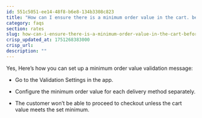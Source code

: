 ```yaml
---
id: 551c5051-ee14-48f8-b6e8-134b3308c823
title: "How can I ensure there is a minimum order value in the cart. before the customer proceeds to checkout?"
category: faqs
section: rates
slug: how-can-i-ensure-there-is-a-minimum-order-value-in-the-cart-before-the-customer-proceeds-to-checkout
crisp_updated_at: 1751268383000
crisp_url: 
description: ""
---
```


Yes, Here’s how you can set up a minimum order value validation message:

  

* Go to the Validation Settings in the app.

  

* Configure the minimum order value for each delivery method separately.

  

* The customer won’t be able to proceed to checkout unless the cart value meets the set minimum.
